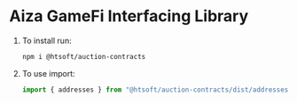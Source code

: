 # Aiza GameFi Interfacing Library

1. To install run:
    ```bash
    npm i @htsoft/auction-contracts
    ```

1. To use import:
    ```typescript
    import { addresses } from "@htsoft/auction-contracts/dist/addresses";
    ```